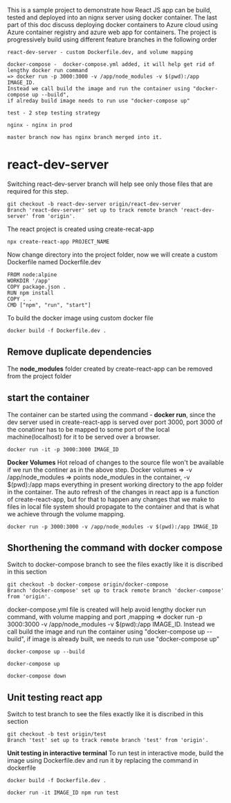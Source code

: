 This is a sample project to demonstrate how React JS app can be build, tested and deployed into an nignx server using docker container. The last part of this doc discuss deploying docker containers to Azure cloud using Azure container registry and azure web app for containers.
The project is progressively build using different feature branches in the following order
```
react-dev-server - custom Dockerfile.dev, and volume mapping
```
```  
docker-compose -  docker-compose.yml added, it will help get rid of lengthy docker run command 
=> docker run -p 3000:3000 -v /app/node_modules -v $(pwd):/app IMAGE_ID. 
Instead we call build the image and run the container using "docker-compose up --build",
if alreday build image needs to run use "docker-compose up" 
```
```
test - 2 step testing strategy 
```
```
nginx - nginx in prod
```
```
master branch now has nginx branch merged into it.
```

# react-dev-server 
Switching react-dev-server branch will help see only those files that are required for this step.
```
git checkout -b react-dev-server origin/react-dev-server
Branch 'react-dev-server' set up to track remote branch 'react-dev-server' from 'origin'.
```

The react project is created using create-recat-app 

```
npx create-react-app PROJECT_NAME
```
Now change directory into the project folder, now we will create a custom Dockerfile named Dockerfile.dev
```
FROM node:alpine
WORKDIR '/app'
COPY package.json .
RUN npm install
COPY . .
CMD ["npm", "run", "start"]
```
To build the docker image using custom docker file
```
docker build -f Dockerfile.dev .
```
## Remove duplicate dependencies
The __node_modules__ folder created by create-react-app can be removed from the project folder

## start the container
The container can be started using the command - __docker run__, since the dev server used in create-react-app is served over port 3000, port 3000 of the conatiner has to be mapped to some port of the local machine(localhost) for it to be served over a browser.

```
docker run -it -p 3000:3000 IMAGE_ID
```

**Docker Volumes**
Hot reload of changes to the source file won't be available if we run the continer as in the above step.
Docker volumes => -v /app/node_modules => points node_modules in the container, -v $(pwd):/app maps everything in present working directory to the app folder in the container. The auto refresh of the changes in react app is a function of create-react-app, but for that to happen any changes that we make to files in local file system should propagate to the container and that is what we achieve through the volume mapping. 
```
docker run -p 3000:3000 -v /app/node_modules -v $(pwd):/app IMAGE_ID 
```
## Shorthening the command with docker compose
Switch to docker-compose branch to see the files exactly like it is discribed in this section

```
git checkout -b docker-compose origin/docker-compose
Branch 'docker-compose' set up to track remote branch 'docker-compose' from 'origin'.
```
docker-compose.yml file is created will help avoid lengthy docker run command, with volume mapping and port ,mapping  => docker run -p 3000:3000 -v /app/node_modules -v $(pwd):/app IMAGE_ID. 
Instead we call build the image and run the container using "docker-compose up --build",
if image is already built, we needs to run use "docker-compose up" 

```
docker-compose up --build
```
```
docker-compose up
```
```
docker-compose down
```
## Unit testing react app
Switch to test branch to see the files exactly like it is discribed in this section

```
git checkout -b test origin/test
Branch 'test' set up to track remote branch 'test' from 'origin'.
```
**Unit testing in interactive terminal**
To run test in interactive mode, build the image using Dockerfile.dev and run it by replacing the command in dockerfile

```
docker build -f Dockerfile.dev .
```
```
docker run -it IMAGE_ID npm run test
```
